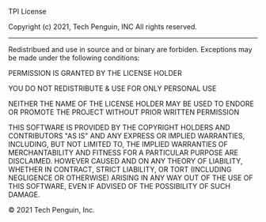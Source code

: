 TPI License

Copyright (c) 2021, Tech Penguin, INC
All rights reserved.
_____________________________________________________________________________________________

Redistribued and use in source and or binary are forbiden. 
Exceptions may be made under the following conditions:

PERMISSION IS GRANTED BY THE LICENSE HOLDER

YOU DO NOT REDISTRIBUTE & USE FOR ONLY PERSONAL USE

NEITHER THE NAME OF THE LICENSE HOLDER MAY BE USED TO ENDORE OR PROMOTE
THE PROJECT WITHOUT PRIOR WRITTEN PERMISSION


THIS SOFTWARE IS PROVIDED BY THE COPYRIGHT HOLDERS AND CONTRIBUTORS "AS IS"
AND ANY EXPRESS OR IMPLIED WARRANTIES, INCLUDING, BUT NOT LIMITED TO, THE
IMPLIED WARRANTIES OF MERCHANTABILITY AND FITNESS FOR A PARTICULAR PURPOSE ARE
DISCLAIMED. HOWEVER CAUSED AND ON ANY THEORY OF LIABILITY, WHETHER IN CONTRACT,
STRICT LIABILITY, OR TORT (INCLUDING NEGLIGENCE OR OTHERWISE) ARISING IN ANY WAY 
OUT OF THE USE OF THIS SOFTWARE, EVEN IF ADVISED OF THE POSSIBILITY OF SUCH DAMAGE.

© 2021 Tech Penguin, Inc.
